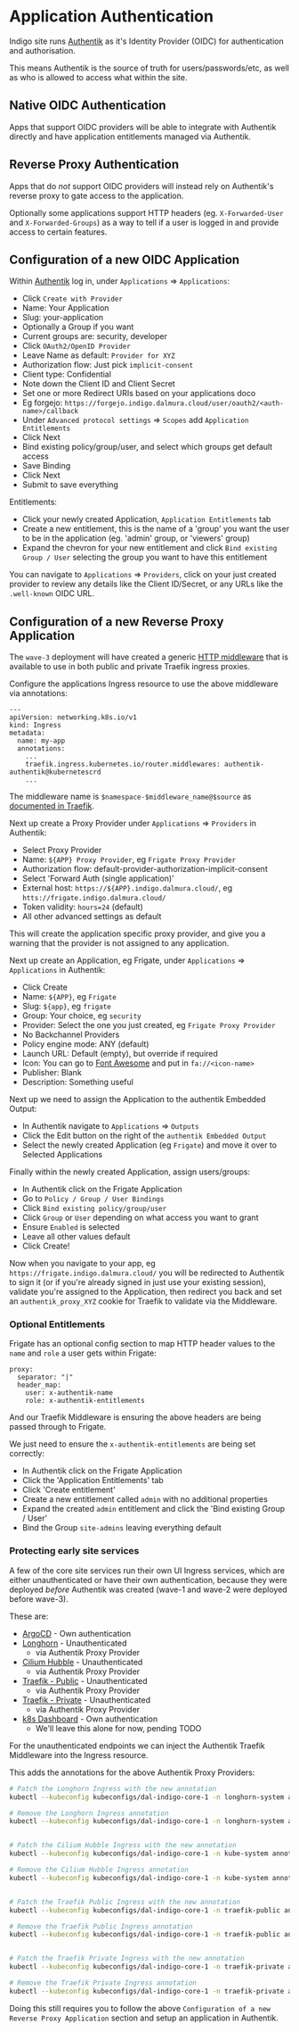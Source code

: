 # Application Authentication

Indigo site runs [Authentik](https://goauthentik.io/) as it's Identity Provider (OIDC) for authentication and authorisation.

This means Authentik is the source of truth for users/passwords/etc, as well as who is allowed to access what within the site.

## Native OIDC Authentication

Apps that support OIDC providers will be able to integrate with Authentik directly and have application entitlements managed via Authentik.

## Reverse Proxy Authentication

Apps that do *not* support OIDC providers will instead rely on Authentik's reverse proxy to gate access to the application.

Optionally some applications support HTTP headers (eg. `X-Forwarded-User` and `X-Forwarded-Groups`) as a way to tell if a user is logged in and provide access to certain features.

## Configuration of a new OIDC Application

Within [Authentik](https://authentik.indigo.dalmura.cloud) log in, under `Applications` => `Applications`:
* Click `Create with Provider`
* Name: Your Application
* Slug: your-application
* Optionally a Group if you want
 * Current groups are: security, developer
* Click `OAuth2/OpenID Provider`
* Leave Name as default: `Provider for XYZ`
* Authorization flow: Just pick `implicit-consent`
* Client type: Confidential
* Note down the Client ID and Client Secret
* Set one or more Redirect URIs based on your applications doco
 * Eg forgejo: `https://forgejo.indigo.dalmura.cloud/user/oauth2/<auth-name>/callback`
* Under `Advanced protocol settings` => `Scopes` add `Application Entitlements`
* Click Next
* Bind existing policy/group/user, and select which groups get default access
* Save Binding
* Click Next
* Submit to save everything

Entitlements:
* Click your newly created Application, `Application Entitlements` tab
* Create a new entitlement, this is the name of a 'group' you want the user to be in the application (eg. 'admin' group, or 'viewers' group)
* Expand the chevron for your new entitlement and click `Bind existing Group / User` selecting the group you want to have this entitlement

You can navigate to `Applications` => `Providers`, click on your just created provider to review any details like the Client ID/Secret, or any URLs like the `.well-known` OIDC URL.

## Configuration of a new Reverse Proxy Application

The `wave-3` deployment will have created a generic [HTTP middleware](https://traefik-private.indigo.dalmura.cloud/dashboard/#/http/middlewares/authentik-authentik@kubernetescrd) that is available to use in both public and private Traefik ingress proxies.

Configure the applications Ingress resource to use the above middleware via annotations:
```
---
apiVersion: networking.k8s.io/v1
kind: Ingress
metadata:
  name: my-app
  annotations:
    ...
    traefik.ingress.kubernetes.io/router.middlewares: authentik-authentik@kubernetescrd
    ...
```

The middleware name is `$namespace-$middleware_name@$source` as [documented in Traefik](https://doc.traefik.io/traefik/reference/install-configuration/providers/overview/#provider-namespace).

Next up create a Proxy Provider under `Applications` => `Providers` in Authentik:
* Select Proxy Provider
* Name: `${APP} Proxy Provider`, eg `Frigate Proxy Provider`
* Authorization flow: default-provider-authorization-implicit-consent
* Select 'Forward Auth (single application)'
* External host: `https://${APP}.indigo.dalmura.cloud/`, eg `htts://frigate.indigo.dalmura.cloud/`
* Token validity: `hours=24` (default)
* All other advanced settings as default

This will create the application specific proxy provider, and give you a warning that the provider is not assigned to any application.

Next up create an Application, eg Frigate, under `Applications` => `Applications` in Authentik:
* Click Create
* Name: `${APP}`, eg `Frigate`
* Slug: `${app}`, eg `frigate`
* Group: Your choice, eg `security`
* Provider: Select the one you just created, eg `Frigate Proxy Provider`
* No Backchannel Providers
* Policy engine mode: ANY (default)
* Launch URL: Default (empty), but override if required
* Icon: You can go to [Font Awesome](https://fontawesome.com/search) and put in `fa://<icon-name>`
* Publisher: Blank
* Description: Something useful

Next up we need to assign the Application to the authentik Embedded Output:
* In Authentik navigate to `Applications` => `Outputs`
* Click the Edit button on the right of the `authentik Embedded Output`
* Select the newly created Application (eg `Frigate`) and move it over to Selected Applications

Finally within the newly created Application, assign users/groups:
* In Authentik click on the Frigate Application
* Go to `Policy / Group / User Bindings`
* Click `Bind existing policy/group/user`
* Click `Group` or `User` depending on what access you want to grant
* Ensure `Enabled` is selected
* Leave all other values default
* Click Create!

Now when you navigate to your app, eg `https://frigate.indigo.dalmura.cloud/` you will be redirected to Authentik to sign it (or if you're already signed in just use your existing session), validate you're assigned to the Application, then redirect you back and set an `authentik_proxy_XYZ` cookie for Traefik to validate via the Middleware.

### Optional Entitlements

Frigate has an optional config section to map HTTP header values to the `name` and `role` a user gets within Frigate:
```
proxy:
  separator: "|"
  header_map:
    user: x-authentik-name
    role: x-authentik-entitlements
```

And our Traefik Middleware is ensuring the above headers are being passed through to Frigate.

We just need to ensure the `x-authentik-entitlements` are being set correctly:
* In Authentik click on the Frigate Application
* Click the 'Application Entitlements' tab
* Click 'Create entitlement'
* Create a new entitlement called `admin` with no additional properties
* Expand the created `admin` entitlement and click the 'Bind existing Group / User'
* Bind the Group `site-admins` leaving everything default

### Protecting early site services
A few of the core site services run their own UI Ingress services, which are either unauthenticated or have their own authentication, because they were deployed _before_ Authentik was created (wave-1 and wave-2 were deployed before wave-3).

These are:
* [ArgoCD](https://argocd.indigo.dalmura.cloud) - Own authentication
* [Longhorn](https://longhorn.indigo.dalmura.cloud) - Unauthenticated
  * via Authentik Proxy Provider
* [Cilium Hubble](https://cilium-hubble) - Unauthenticated
  * via Authentik Proxy Provider
* [Traefik - Public](https://traefik-public.indigo.dalmura.cloud) - Unauthenticated
  * via Authentik Proxy Provider
* [Traefik - Private](https://traefik-private.indigo.dalmura.cloud) - Unauthenticated
  * via Authentik Proxy Provider
* [k8s Dashboard](https://kubernetes-dashboard.indigo.dalmura.cloud) - Own authentication
  * We'll leave this alone for now, pending TODO

For the unauthenticated endpoints we can inject the Authentik Traefik Middleware into the Ingress resource.

This adds the annotations for the above Authentik Proxy Providers:
```bash
# Patch the Longhorn Ingress with the new annotation
kubectl --kubeconfig kubeconfigs/dal-indigo-core-1 -n longhorn-system annotate ingress longhorn-ui 'traefik.ingress.kubernetes.io/router.middlewares=authentik-authentik@kubernetescrd'

# Remove the Longhorn Ingress annotation
kubectl --kubeconfig kubeconfigs/dal-indigo-core-1 -n longhorn-system annotate ingress longhorn-ui 'traefik.ingress.kubernetes.io/router.middlewares-'


# Patch the Cilium Hubble Ingress with the new annotation
kubectl --kubeconfig kubeconfigs/dal-indigo-core-1 -n kube-system annotate ingress cilium-hubble-ui 'traefik.ingress.kubernetes.io/router.middlewares=authentik-authentik@kubernetescrd'

# Remove the Cilium Hubble Ingress annotation
kubectl --kubeconfig kubeconfigs/dal-indigo-core-1 -n kube-system annotate ingress cilium-hubble-ui 'traefik.ingress.kubernetes.io/router.middlewares-'


# Patch the Traefik Public Ingress with the new annotation
kubectl --kubeconfig kubeconfigs/dal-indigo-core-1 -n traefik-public annotate ingress traefik-public-ui 'traefik.ingress.kubernetes.io/router.middlewares=authentik-authentik@kubernetescrd'

# Remove the Traefik Public Ingress annotation
kubectl --kubeconfig kubeconfigs/dal-indigo-core-1 -n traefik-public annotate ingress traefik-public-ui 'traefik.ingress.kubernetes.io/router.middlewares-'


# Patch the Traefik Private Ingress with the new annotation
kubectl --kubeconfig kubeconfigs/dal-indigo-core-1 -n traefik-private annotate ingress traefik-private-ui 'traefik.ingress.kubernetes.io/router.middlewares=authentik-authentik@kubernetescrd'

# Remove the Traefik Private Ingress annotation
kubectl --kubeconfig kubeconfigs/dal-indigo-core-1 -n traefik-private annotate ingress traefik-private-ui 'traefik.ingress.kubernetes.io/router.middlewares-'
```

Doing this still requires you to follow the above `Configuration of a new Reverse Proxy Application` section and setup an application in Authentik.
